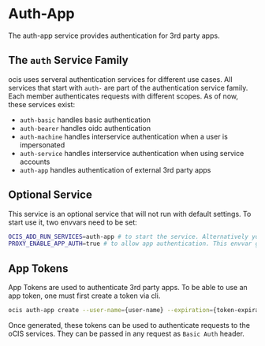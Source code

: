 # Auth-App

The auth-app service provides authentication for 3rd party apps.

## The `auth` Service Family

ocis uses serveral authentication services for different use cases. All services that start with `auth-` are part of the authentication service family. Each member authenticates requests with different scopes. As of now, these services exist:
  -   `auth-basic` handles basic authentication
  -   `auth-bearer` handles oidc authentication
  -   `auth-machine` handles interservice authentication when a user is impersonated
  -   `auth-service` handles interservice authentication when using service accounts
  -   `auth-app` handles authentication of external 3rd party apps

## Optional Service

This service is an optional service that will not run with default settings. To start use it, two envvars need to be set:
```bash
OCIS_ADD_RUN_SERVICES=auth-app # to start the service. Alternatively you can start the service explicitly via the command line.
PROXY_ENABLE_APP_AUTH=true # to allow app authentication. This envvar goes to the proxy service in case of a distributed environment.
```

## App Tokens

App Tokens are used to authenticate 3rd party apps. To be able to use an app token, one must first create a token via cli.

```bash
ocis auth-app create --user-name={user-name} --expiration={token-expiration}
```

Once generated, these tokens can be used to authenticate requests to the oCIS services. They can be passed in any request as `Basic Auth` header.
